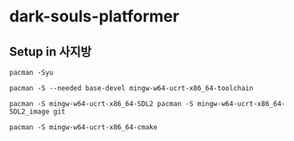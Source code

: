 # dark-souls-platformer

## Setup in 사지방

```pacman -Syu```

```pacman -S --needed base-devel mingw-w64-ucrt-x86_64-toolchain```

```pacman -S mingw-w64-ucrt-x86_64-SDL2 pacman -S mingw-w64-ucrt-x86_64-SDL2_image git```

```pacman -S mingw-w64-ucrt-x86_64-cmake```
